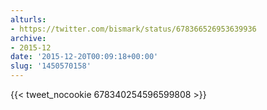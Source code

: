 ```yaml
---
alturls:
- https://twitter.com/bismark/status/678366526953639936
archive:
- 2015-12
date: '2015-12-20T00:09:18+00:00'
slug: '1450570158'
---
```


{{< tweet_nocookie 678340254596599808 >}}
